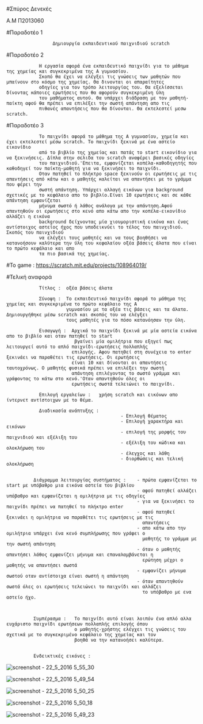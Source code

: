   
#Σπύρος Δενεκές 
  
  Α.Μ  Π2013060




#Παραδοτέο 1   
 
                     Δημιουργία εκπαιδευτικού παιχνιδιού scratch
   
   



#Παραδοτέο 2  
 
                Η εργασία αφορά ένα εκπαιδευτικό παιχνίδι για το μάθημα της χημείας και συγκεκριμένα της Α γυμνασίου.
                Σκοπό θα έχει να ελέγξει τις γνώσεις των μαθητών που μπαίνουν στο κόσμο της χημείας. Θα δινονται οι απαραίτητες 
                οδηγίες για τον τρόπο λειτουργίας του. Θα εξελίσσεται δίνοντας κάποιες ερωτήσεις που θα αφορούν συγκεκριμένη ύλη
                του μαθήματος αυτού. Θα υπάρχει διάδραση με τον μαθητή-παίκτη αφού θα πρέπει να επιλέξει την σωστή απάντηση απο τις 
                πιθανές απαντήσεις που θα δίνονται. Θα εκτελεστεί μεσω scratch.
                
                
                
#Παραδοτέο 3 
 
                Το παιχνίδι αφορά το μάθημα της Α γυμνασίου, χημεία και έχει εκτελεστεί μέσω scratch. Το παιχνίδι ξεκινά με ένα αστείο εικονίδιο
                από το βιβλίο της χημείας και πατάς το start εικονίδιο για να ξεκινήσεις. Δίπλα στην σελιδα του scratch αναφέρει βασικές οδηγίες
                του παιχνιδιού.'Επειτα, εμφανίζεται κοπέλα-καθοδηγητής που καθοδηγεί τον παίκτη-μαθητή για να ξεκινήσει το παιχνίδι.
                Οταν πατηθεί το πλήκτρο space ξεκινούν οι ερωτήσεις με τις απαντήσεις από κάτω και ο μαθητής καλείται να απαντήσει με το γράμμα που φέρει την 
                σωστή απάντηση. Υπάρχει αλλαγή εικόνων για background σχετικές με το κεφάλαιο απο το βιβλίο.Είναι 10 ερωτήσεις και σε κάθε απάντηση εμφανίζεται 
                μήνυμα σωστό ή λάθος ανάλογα με την απάντηση.Αφού απαντηθούν οι ερωτήσεις στο κενό απο κάτω απο την κοπέλα-εικονίδιο αλλάζει η εικόνα 
                background δείχνοντας μία χιουμοριστική εικόνα και ένας αντίστοιχος αστείος ήχος που υποδεικνύει το τέλος του παινχιδιού. Σκοπός του παινχιδιού 
                να ελέγξει τους μαθητές και να τους βοηθήσει να κατανοήσουν καλύτερα την ύλη του κεφαλαίου οξέα βάσεις άλατα που είναι το πρώτο κεφάλαιο και απο
                τα πιο βασικά της χημείας.
                
                
#Το game : 
https://scratch.mit.edu/projects/108964019/               
                
                
#Τελική αναφορά    
                              
                Τίτλος :  οξέα βάσεις άλατα
                
                Σύνοψη :  Το εκπαιδευτικό παιχνίδι αφορά το μάθημα της χημείας και συγκεκριμένα το πρώτο κεφάλαιο της Α
                          γυμνασίου με τα οξέα τις βάσεις και τα άλατα. Δημιουργήθηκε μέσω scratch και σκοπός του να ελέγξει
                          τους μαθητές για το πόσο κατανόησαν την ύλη.
                
                Εισαγωγή :  Αρχικά το παιχνίδι ξεκινά με μία αστεία εικόνα απο το βιβλίο και οταν πατηθεί το start 
                             βγαίνει μία ομιλήτρια που εξηγεί πως λειτουργεί αυτό το απλό παιχνίδι-ερωτήσεις πολλαπλής     
                            επιλογής. Αφου πατηθεί στη συνέχεια το enter ξεκινάει να παραθέτει τις ερωτήσεις. Οι ερωτήσεις 
                            είναι 10 και δίνονται οι απαντήσεις ταυτοχρόνως. Ο μαθητής φυσικά πρέπει να επιλέξει την σωστή 
                            απάντηση επιλέγοντας το σωστό γράμμα και γράφοντας το κάτω στο κενό.'Οταν απαντηθούν όλες οι 
                            ερωτήσεις σωστά τελειώνει το παιχνίδι.
                            
                Επιλογή εργαλείων :   χρήση scratch και εικόνων απο ίντερνετ αντίστοιχων με το θέμα.
                
                Διαδικασία ανάπτυξης :   
                                              - Επιλογή θέματος 
                                              - Επιλογή χαρακτήρα και εικόνων
                                              - επιλογή της μορφής του παιχνιδιού και εξέλιξη του
                                              - εξέλιξη του κώδικα και ολοκλήρωση του
                                              - έλεγχος και λάθη
                                              - διορθώσεις και τελική ολοκλήρωση
                                              
                                              
              Διάγραμμα λειτουργίας συστήματος :    - πρώτα εμφανίζεται το start με υπόβαθρο μια εικόνα αστεία του βιβλίου
                                                    - αφού πατηθεί αλλάζει υπόβαθρο και εμφανίζεται η ομιλήτρια με τις οδηγίες
                                                    - για να ξεκινήσει το παιχνίδι πρέπει να πατηθεί το πλήκτρο enter
                                                    - αφού πατηθεί ξεκινάει η ομιλήτρια να παραθέτει τις ερωτήσεις με τις 
                                                      απαντήσεις
                                                    - απο κάτω απο την ομιλήτρια υπάρχει ένα κενό συμπλήρωσης που γράφει ο 
                                                      μαθητής το γράμμα με την σωστή απάντηση
                                                    - όταν ο μαθητής απαντήσει λάθος εμφανίζει μήνυμα και επαναλαμβάνεται η 
                                                      ερώτηση μέχρι ο μαθητής να απαντήσει σωστά
                                                    - εμφανίζει μήνυμα σωστού οταν αντίστοιχα είναι σωστή η απάντηση
                                                    - όταν απαντηθούν σωστά όλες οι ερωτήσεις τελειώνει το παιχνίδι και αλλάζει
                                                      το υπόβαθρο με ενα αστείο ήχο.
                                                      
                                                      
                                                      
              Συμπέρασμα :   Το παιχνίδι αυτό είναι λοιπόν ένα απλό αλλα ευχάριστο παιχνίδι ερωτήσεων πολλαπλής επιλογής όπου
                             ο μαθητής-χρήστης ελέγχει τις γνώσεις του σχετικά με το συγκεκριμένο κεφάλαιο της χημείας και τον 
                             βοηθά να την κατανοήσει καλύτερα.
                            
                            
              Ενδεικτικές εικόνες :
              
              
![screenshot - 22_5_2016 
5_55_30](https://cloud.githubusercontent.com/assets/17615944/15454723/695470da-2049-11e6-98af-cbc04cc12b84.jpg)

![screenshot - 22_5_2016 5_49_54](https://cloud.githubusercontent.com/assets/17615944/15454747/d8abe1ac-2049-11e6-914e-319d51f1af04.jpg)

![screenshot - 22_5_2016 5_50_25](https://cloud.githubusercontent.com/assets/17615944/15454762/42aded7a-204a-11e6-823e-c50fbb4c9dcf.jpg)

![screenshot - 22_5_2016 5_50_18](https://cloud.githubusercontent.com/assets/17615944/15454765/4f8220d4-204a-11e6-94ee-a72c6261b28d.jpg)

![screenshot - 22_5_2016 5_49_23](https://cloud.githubusercontent.com/assets/17615944/15454767/58bb8fc8-204a-11e6-80a9-f4c64b1b97f3.jpg)
